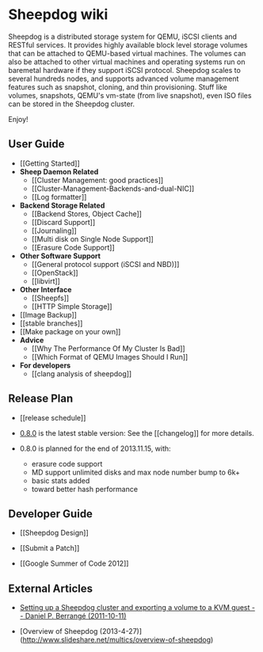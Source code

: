 # Sheepdog wiki

Sheepdog is a distributed storage system for QEMU, iSCSI clients and RESTful services. It provides highly available block level storage volumes that can be attached to QEMU-based virtual machines. The volumes can also be attached to other virtual machines and operating systems run on baremetal hardware if they support iSCSI protocol. Sheepdog scales to several hundreds nodes, and supports advanced volume management features such as snapshot, cloning, and thin provisioning. Stuff like volumes, snapshots, QEMU's vm-state (from live snapshot), even ISO files can be stored in the Sheepdog cluster.

Enjoy!

## User Guide

 * [[Getting Started]]
 * **Sheep Daemon Related**
   - [[Cluster Management: good practices]]
   - [[Cluster-Management-Backends-and-dual-NIC]]
   - [[Log formatter]]
 * **Backend Storage Related**
   - [[Backend Stores, Object Cache]]
   - [[Discard Support]]
   - [[Journaling]]
   - [[Multi disk on Single Node Support]]
   - [[Erasure Code Support]]
 * **Other Software Support**
   - [[General protocol support (iSCSI and NBD)]]
   - [[OpenStack]]
   - [[libvirt]]
 * **Other Interface**
   - [[Sheepfs]]
   - [[HTTP Simple Storage]] 
 * [[Image Backup]]
 * [[stable branches]]
 * [[Make package on your own]]
 * **Advice**
   - [[Why The Performance Of My Cluster Is Bad]]
   - [[Which Format of QEMU Images Should I Run]]
 * **For developers**
   - [[clang analysis of sheepdog]]

## Release Plan

 * [[release schedule]]

 * [0.8.0](https://github.com/collie/sheepdog/tarball/v0.8.0) is the latest stable version:
   See the [[changelog]] for more details.

 * 0.8.0 is planned for the end of 2013.11.15, with:
   - erasure code support
   - MD support unlimited disks and max node number bump to 6k+
   - basic stats added
   - toward better hash performance

## Developer Guide
 * [[Sheepdog Design]]
 * [[Submit a Patch]]
 
 * [[Google Summer of Code 2012]]

## External Articles
 * [Setting up a Sheepdog cluster and exporting a volume to a KVM guest -- Daniel P. Berrangé (2011-10-11)](http://berrange.com/posts/2011/10/11/setting-up-a-sheepdog-cluster-and-exporting-a-volume-to-a-kvm-guest/)

 * [Overview of Sheepdog (2013-4-27)]
(http://www.slideshare.net/multics/overview-of-sheepdog)